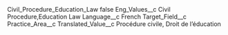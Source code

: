 <?xml version="1.0" encoding="UTF-8"?>
<CustomMetadata xmlns="http://soap.sforce.com/2006/04/metadata" xmlns:xsi="http://www.w3.org/2001/XMLSchema-instance" xmlns:xsd="http://www.w3.org/2001/XMLSchema">
    <label>Civil_Procedure_Education_Law</label>
    <protected>false</protected>
    <values>
        <field>Eng_Values__c</field>
        <value xsi:type="xsd:string">Civil Procedure,Education Law</value>
    </values>
    <values>
        <field>Language__c</field>
        <value xsi:type="xsd:string">French</value>
    </values>
    <values>
        <field>Target_Field__c</field>
        <value xsi:type="xsd:string">Practice_Area__c</value>
    </values>
    <values>
        <field>Translated_Value__c</field>
        <value xsi:type="xsd:string">Procédure civile, Droit de l’éducation</value>
    </values>
</CustomMetadata>

